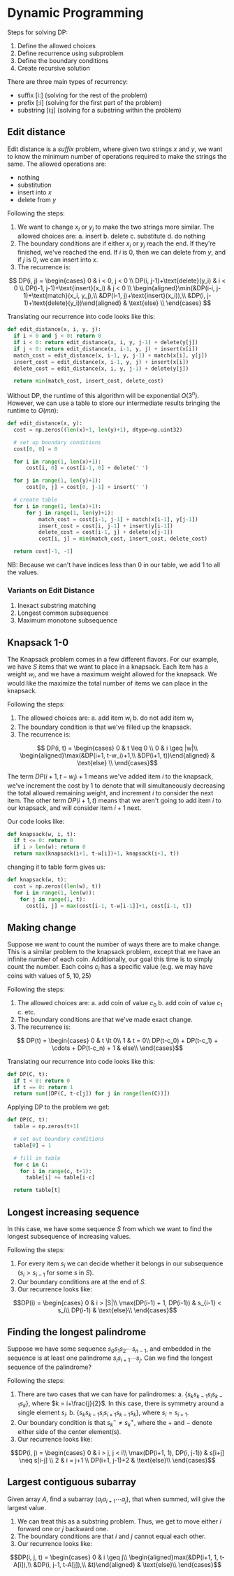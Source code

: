 # Dynamic Programming

Steps for solving DP:
1. Define the allowed choices
2. Define recurrence using subproblem
3. Define the boundary conditions
4. Create recursive solution

There are three main types of recurrency:
* suffix [i:] (solving for the rest of the problem)
* prefix [:i] (solving for the first part of the problem)
* substring [i:j] (solving for a substring within the problem)

## Edit distance

Edit distance is a *suffix* problem, where given two strings $x$ and $y$, we want to know the minimum number of operations required to make the strings the same. The allowed operations are:
* nothing
* substitution
* insert into $x$
* delete from $y$

Following the steps:
1. We want to change $x_i$ or $y_j$ to make the two strings more similar. The allowed choices are:
a. insert
b. delete
c. substitute
d. do nothing
2. The boundary conditions are if either $x_i$ or $y_j$ reach the end. If they're finished, we've reached the end. If $i$ is 0, then we can delete from $y$, and if $j$ is 0, we can insert into $x$.
3. The recurrence is:

$$
DP(i, j) = \begin{cases}
0 & i < 0, j < 0 \\
DP(i, j-1)+\text{delete}(y_i) & i < 0 \\
DP(i-1, j-1)+\text{insert}(x_i) & j < 0 \\
\begin{aligned}\min(&DP(i-i, j-1)+\text{match}(x_i, y_j),\\
&DP(i-1, j)+\text{insert}(x_i)),\\
&DP(i, j-1)+\text{delete}(y_i))\end{aligned} & \text{else} \\
\end{cases}
$$

Translating our recurrence into code looks like this:

```python
def edit_distance(x, i, y, j):
  if i < 0 and j < 0: return 0
  if i < 0: return edit_distance(x, i, y, j-1) + delete(y[j])
  if j < 0: return edit_distance(x, i-1, y, j) + insert(x[i])
  match_cost = edit_distance(x, i-1, y, j-1) + match(x[i], y[j])
  insert_cost = edit_distance(x, i-1, y, j) + insert(x[i])
  delete_cost = edit_distance(x, i, y, j-1) + delete(y[j])

  return min(match_cost, insert_cost, delete_cost)
```

Without DP, the runtime of this algorithm will be exponential $O(3^n)$. However, we can use a table to store our intermediate results bringing the runtime to $O(mn)$:

```python
def edit_distance(x, y):
  cost = np.zeros((len(x)+1, len(y)+1), dtype=np.uint32)

  # set up boundary conditions
  cost[0, 0] = 0

  for i in range(1, len(x)+1):
      cost[i, 0] = cost[i-1, 0] + delete(' ')

  for j in range(1, len(y)+1):
      cost[0, j] = cost[0, j-1] + insert(' ')

  # create table
  for i in range(1, len(x)+1):
      for j in range(1, len(y)+1):
          match_cost = cost[i-1, j-1] + match(x[i-1], y[j-1])
          insert_cost = cost[i, j-1] + insert(y[i-1])
          delete_cost = cost[i-1, j] + delete(x[j-1])
          cost[i, j] = min(match_cost, insert_cost, delete_cost)

  return cost[-1, -1]
```

NB: Because we can't have indices less than $0$ in our table, we add $1$ to all the values.

### Variants on Edit Distance
1. Inexact substring matching
2. Longest common subsequence
3. Maximum monotone subsequence

## Knapsack 1-0

The Knapsack problem comes in a few different flavors. For our example, we have $S$ items that we want to place in a knapsack. Each item has a weight $w_i$, and we have a maximum weight allowed for the knapsack. We would like the maximize the total number of items we can place in the knapsack.

Following the steps:
1. The allowed choices are:
  a. add item $w_i$
  b. do not add item $w_i$
2. The boundary condition is that we've filled up the knapsack.
3. The recurrence is:

$$ DP(i, t) = \begin{cases}
0 & t \leq 0 \\
0 & i \geq |w|\\
\begin{aligned}\max(&DP(i+1, t-w_i)+1,\\
&DP(i+1, t))\end{aligned} & \text{else} \\
\end{cases}$$

The term $DP(i+1, t-w_i)+1$ means we've added item $i$ to the knapsack, we've increment the cost by $1$ to denote that will simultaneously decreasing the total allowed remaining weight, and increment $i$ to consider the next item. The other term $DP(i + 1, t)$ means that we aren't going to add item $i$ to our knapsack, and will consider item $i+1$ next.

Our code looks like:

```python
def knapsack(w, i, t):
  if t <= 0: return 0
  if i > len(w): return 0
  return max(knapsack(i+1, t-w[i])+1, knapsack(i+1, t))
```

changing it to table form gives us:

```python
def knapsack(w, t):
  cost = np.zeros((len(w), t))
  for i in range(1, len(w)):
    for j in range(1, t):
      cost[i, j] = max(cost[i-1, t-w[i-1]]+1, cost[i-1, t])
```

## Making change

Suppose we want to count the number of ways there are to make change. This is a similar problem to the knapsack problem, except that we have an infinite number of each coin. Additionally, our goal this time is to simply count the number. Each coins $c_i$ has a specific value (e.g. we may have coins with values of $5, 10, 25$)

Following the steps:
1. The allowed choices are:
a. add coin of value $c_0$
b. add coin of value $c_1$
c. etc.
2. The boundary conditions are that we've made exact change.
3. The recurrence is:

$$ DP(t) = \begin{cases}
0 & t \lt 0\\
1 & t = 0\\
DP(t-c_0) + DP(t-c_1) + \cdots + DP(t-c_n) + 1 & else\\
\end{cases}$$

Translating our recurrence into code looks like this:

```python
def DP(C, t):
  if t < 0: return 0
  if t == 0: return 1
  return sum([DP(C, t-c[j]) for j in range(len(C))])
```

Applying DP to the problem we get:

```python
def DP(C, t):
  table = np.zeros(t+1)

  # set out boundary conditions
  table[0] = 1

  # fill in table
  for c in C:
    for i in range(c, t+1):
      table[i] += table[i-c]

  return table[t]
```

## Longest increasing sequence

In this case, we have some sequence $S$ from which we want to find the longest subsequence of increasing values.

Following the steps:
1. For every item $s_i$ we can decide whether it belongs in our subsequence ($s_i > s_{i-1}$ for some $s$ in $S$).
2. Our boundary conditions are at the end of $S$.
3. Our recurrence looks like:

$$DP(i) = \begin{cases}
0 & i > |S|\\
\max(DP(i-1) + 1, DP(i-1)) & s_{i-1} < s_i\\
DP(i-1) & \text{else}\\
\end{cases}$$

## Finding the longest palindrome

Suppose we have some sequence $s_0s_1s_2\cdots s_{n-1}$, and embedded in the sequence is at least one palindrome $s_is_{i+1}\cdots s_j$. Can we find the longest sequence of the palindrome?

Following the steps:

1. There are two cases that we can have for palindromes:
a. $\{s_{k}s_{k-1}s_is_{k-1}s_k\}$, where $k = i+\frac{j}{2}$. In this case, there is symmetry around a single element $s_i$.
b. $\{s_{k}s_{k-1}s_is_{i+1}s_{k-1}s_k\}$, where $s_i = s_{i+1}$.
2. Our boundary condition is that $s_k^{-} \neq s_k^{+}$, where the $+$ and $-$ denote either side of the center element(s).
3. Our recurrence looks like:

$$DP(i, j) = \begin{cases}
0 & i > j, j < i\\
\max(DP(i+1, 1), DP(i, j-1)) & s[i+j] \neq s[i-j] \\
2 & i = j+1 \\
DP(i+1, j-1)+2 & \text{else}\\
\end{cases}$$

## Largest contiguous subarray

Given array $A$, find a subarray ($a_ia_{i+1}\cdots a_j$), that when summed, will give the largest value.

1. We can treat this as a substring problem. Thus, we get to move either $i$ forward one or $j$ backward one.
2. The boundary conditions are that $i$ and $j$ cannot equal each other.
3. Our recurrence looks like:

$$DP(i, j, t) = \begin{cases}
0 & i \geq j\\
\begin{aligned}max(&DP(i+1, 1, t-A[i]),\\
&DP(i, j-1, t-A[j]),\\
&t)\end{aligned} & \text{else}\\
\end{cases}$$
